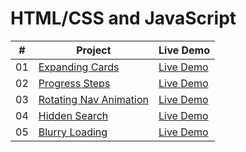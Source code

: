# HTML/CSS and JavaScript

|  #  | Project                                                                                                                   | Live Demo                                                                         |
| :-: | ------------------------------------------------------------------------------------------------------------------------- | --------------------------------------------------------------------------------- |
| 01  | [Expanding Cards](https://github.com/dhairya137/made-with-js/tree/master/01%20-%20Expanding%20Cards)                           | [Live Demo](https://01-expanding-cards.netlify.app/)               |
| 02  | [Progress Steps](https://github.com/dhairya137/made-with-js/tree/master/02%20-%20Progress%20Steps)                           | [Live Demo](https://02-progress-steps.netlify.app/)               |
| 03  | [Rotating Nav Animation](https://github.com/dhairya137/made-with-js/tree/master/03%20-%20Rotating%20Nav)                           | [Live Demo](https://03-rotating-nav.netlify.app/)               |
| 04  | [Hidden Search](https://github.com/dhairya137/made-with-js/tree/master/04%20-%20Hidden%20Search%20WIdget)                           | [Live Demo](https://04-hidden-search.netlify.app/)               |
| 05  | [Blurry Loading](https://github.com/dhairya137/made-with-js/tree/master/05%20-%20Blurry%20Loading)                           | [Live Demo](https://05-blurry-loading.netlify.app/)               |
